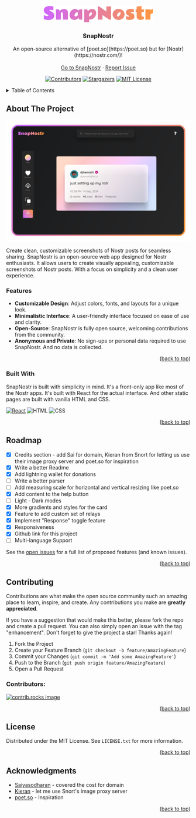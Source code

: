 <a id="readme-top"></a>


<!-- PROJECT LOGO -->
<br />
<div align="center">
  <a href="https://github.com/djhemath/snap-nostr">
    <img src="/public/assets/images/logo.svg" alt="SnapNostr logo" width="300">
  </a>

  <h3 align="center">SnapNostr</h3>

  <p align="center">
    An open-source alternative of [poet.so](https://poet.so) but for [Nostr](https://nostr.com/)!
    <br />
    <br />
    <a href="https://snapnostr.app">Go to SnapNostr</a>
    ·
    <a href="https://github.com/djhemath/snap-nostr/issues/new?labels=issue">Report Issue</a>
  </p>
</div>

<div align="center">

[![Contributors][contributors-shield]][contributors-url] [![Stargazers][stars-shield]][stars-url] [![MIT License][license-shield]][license-url]

</div>


<!-- TABLE OF CONTENTS -->
<details>
  <summary>Table of Contents</summary>
  <ol>
    <li>
      <a href="#about-the-project">About The Project</a>
      <ul>
        <li><a href="#built-with">Built With</a></li>
      </ul>
    </li>
    <li><a href="#roadmap">Roadmap</a></li>
    <li><a href="#contributing">Contributing</a></li>
    <li><a href="#license">License</a></li>
    <li><a href="#contact">Contact</a></li>
    <li><a href="#acknowledgments">Acknowledgments</a></li>
  </ol>
</details>



<!-- ABOUT THE PROJECT -->
## About The Project

<img src="/public/assets/images/snap-nostr.png" alt="Screenshot of SnapNostr interface">

Create clean, customizable screenshots of Nostr posts for seamless sharing. SnapNostr is an open-source web app designed for Nostr enthusiasts. It allows users to create visually appealing, customizable screenshots of Nostr posts. With a focus on simplicity and a clean user experience.

### Features
* **Customizable Design**: Adjust colors, fonts, and layouts for a unique look.
* **Minimalistic Interface**: A user-friendly interface focused on ease of use and clarity.
* **Open-Source**: SnapNostr is fully open source, welcoming contributions from the community.
* **Anonymous and Private**: No sign-ups or personal data required to use SnapNostr. And no data is collected.


<p align="right">(<a href="#readme-top">back to top</a>)</p>



### Built With

SnapNostr is built with simplicity in mind. It's a front-only app like most of the Nostr apps. It's built with React for the actual interface. And other static pages are built with vanilla HTML and CSS.

[![React][React.js]][React-url] ![HTML](https://img.shields.io/badge/HTML5-E34F26?style=for-the-badge&logo=html5&logoColor=white) ![CSS](https://img.shields.io/badge/CSS3-1572B6?style=for-the-badge&logo=css3&logoColor=white)

<p align="right">(<a href="#readme-top">back to top</a>)</p>



## Roadmap

- [x] Credits section - add Sai for domain, Kieran from Snort for letting us use their image proxy server and poet.so for inspiration
- [x] Write a better Readme
- [x] Add lightning wallet for donations
- [ ] Write a better parser
- [ ] Add measuring scale for horizontal and vertical resizing like poet.so
- [x] Add content to the help button
- [ ] Light - Dark modes
- [x] More gradients and styles for the card
- [x] Feature to add custom set of relays
- [x] Implement "Response" toggle feature
- [x] Responsiveness
- [x] Github link for this project
- [ ] Multi-language Support

See the [open issues](https://github.com/djhemath/snap-nostr/issues) for a full list of proposed features (and known issues).

<p align="right">(<a href="#readme-top">back to top</a>)</p>



## Contributing

Contributions are what make the open source community such an amazing place to learn, inspire, and create. Any contributions you make are **greatly appreciated**.

If you have a suggestion that would make this better, please fork the repo and create a pull request. You can also simply open an issue with the tag "enhancement".
Don't forget to give the project a star! Thanks again!

1. Fork the Project
2. Create your Feature Branch (`git checkout -b feature/AmazingFeature`)
3. Commit your Changes (`git commit -m 'Add some AmazingFeature'`)
4. Push to the Branch (`git push origin feature/AmazingFeature`)
5. Open a Pull Request


### Contributors:
<a href="https://github.com/djhemath/snap-nostr/graphs/contributors">
  <img src="https://contrib.rocks/image?repo=djhemath/snap-nostr" alt="contrib.rocks image" />
</a>

<p align="right">(<a href="#readme-top">back to top</a>)</p>


## License
Distributed under the MIT License. See `LICENSE.txt` for more information.

<p align="right">(<a href="#readme-top">back to top</a>)</p>


## Acknowledgments
* [Saiyasodharan](https://saiy2k.in) - covered the cost for domain
* [Kieran](https://snort.social/kieran) - let me use Snort's image proxy server
* [poet.so](https://poet.so) - Inspiration

<p align="right">(<a href="#readme-top">back to top</a>)</p>



<!-- MARKDOWN LINKS & IMAGES -->
<!-- https://www.markdownguide.org/basic-syntax/#reference-style-links -->
[contributors-shield]: https://img.shields.io/github/contributors/djhemath/snap-nostr?style=for-the-badge
[contributors-url]: https://github.com/djhemath/snap-nostr/graphs/contributors
[stars-shield]: https://img.shields.io/github/stars/djhemath/snap-nostr?style=for-the-badge
[stars-url]: https://github.com/djhemath/snap-nostr/stargazers
[license-shield]: https://img.shields.io/github/license/djhemath/snap-nostr?style=for-the-badge
[license-url]: https://github.com/djhemath/snap-nostr/blob/master/LICENSE.txt
[React.js]: https://img.shields.io/badge/React-20232A?style=for-the-badge&logo=react&logoColor=61DAFB
[React-url]: https://reactjs.org/
